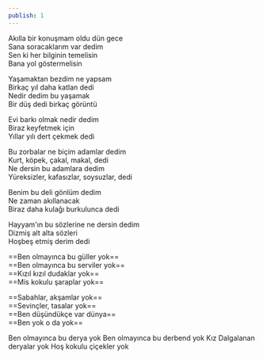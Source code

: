 ```yaml
---
publish: 1
---
```


Akılla bir konuşmam oldu dün gece  
Sana soracaklarım var dedim  
Sen ki her bilginin temelisin  
Bana yol göstermelisin

Yaşamaktan bezdim ne yapsam  
Birkaç yıl daha katlan dedi  
Nedir dedim bu yaşamak  
Bir düş dedi birkaç görüntü

Evi barkı olmak nedir dedim  
Biraz keyfetmek için  
Yıllar yılı dert çekmek dedi

Bu zorbalar ne biçim adamlar dedim  
Kurt, köpek, çakal, makal, dedi  
Ne dersin bu adamlara dedim  
Yüreksizler, kafasızlar, soysuzlar, dedi

Benim bu deli gönlüm dedim  
Ne zaman akıllanacak  
Biraz daha kulağı burkulunca dedi

Hayyam'ın bu sözlerine ne dersin dedim  
Dizmiş alt alta sözleri  
Hoşbeş etmiş derim dedi

==Ben olmayınca bu güller yok==  
==Ben olmayınca bu serviler yok==  
==Kızıl kızıl dudaklar yok==  
==Mis kokulu şaraplar yok==

==Sabahlar, akşamlar yok==  
==Sevinçler, tasalar yok==  
==Ben düşündükçe var dünya==  
==Ben yok o da yok==


Ben olmayınca bu derya yok
Ben olmayınca bu derbend yok
Kız
Dalgalanan deryalar yok
Hoş kokulu çiçekler yok